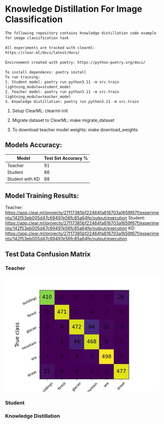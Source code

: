 # Knowledge Distillation For Image Classification 

```
The following repository contains knowledge distillation code example for image classification task

All experiments are tracked with clearml: https://clear.ml/docs/latest/docs/

Environment created with poetry: https://python-poetry.org/docs/

To install dependeces: poetry install
To run training: 
1. Student model: poetry run python3.11 -m src.train lightning_module=student_model
2. Teacher model: poetry run python3.11 -m src.train lightning_module=teacher_model
3. Knowledge distillation: poetry run python3.11 -m src.train   
```

1. Setup ClearML: clearml-init

2. Migrate dataset to ClearML: make migrate_dataset

3. To download teacher model weights: make download_weights

## Models Accuracy:

| Model            | Test Set Accuracy % |
|------------------|---------------------|
| Teacher          | 91                  |
| Student          | 86                  |
| Student with KD  | 88                  |

## Model Training Results:
Teacher: https://app.clear.ml/projects/27f17385bf22464fa816703a1659f67f/experiments/142f53eb005d47c69497e56fc85a64fe/output/execution
Student: https://app.clear.ml/projects/27f17385bf22464fa816703a1659f67f/experiments/142f53eb005d47c69497e56fc85a64fe/output/execution
KD: https://app.clear.ml/projects/27f17385bf22464fa816703a1659f67f/experiments/142f53eb005d47c69497e56fc85a64fe/output/execution

## Test Data Confusion Matrix

### Teacher
![alt text](https://github.com/ArtemVerbov/ImageClassification/blob/main/media/confusion_matrix.png?raw=true)

### Student

### Knowledge Distillation

